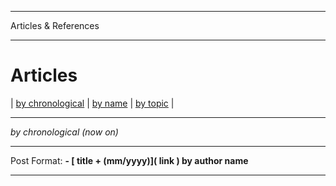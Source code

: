 
*******************************
Articles & References
*******************************


Articles
==============


| [by chronological](../articles/tech_articles_chronological.md#articles--references)
 | [by name](../articles/tech_articles_byname.md#articles--references) | [by topic](../articles/tech_articles_bytopic.md#articles--references) |

***

*by chronological (now on)*


***

Post Format: **\- \[ title + (mm/yyyy)\]\( link \) by author name**

***
